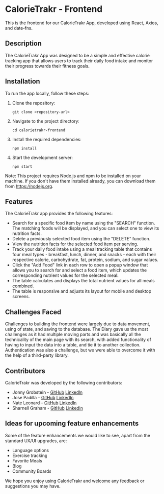 # CalorieTrakr - Frontend

This is the frontend for our CalorieTrakr App, developed using React, Axios, and date-fns.

## Description

The CalorieTrakr App was designed to be a simple and effective calorie tracking app that allows users to track their daily food intake and monitor their progress towards their fitness goals.

## Installation

To run the app locally, follow these steps:

1. Clone the repository:
    ```
    git clone <repository-url>
    ```
2. Navigate to the project directory:
    ```
    cd calorietrakr-frontend
    ```
3. Install the required dependencies:
    ```
    npm install
    ```
4. Start the development server:
    ```
    npm start
    ```

Note: This project requires Node.js and npm to be installed on your machine. If you don't have them installed already, you can download them from https://nodejs.org.

## Features

The CalorieTrakr app provides the following features:

- Search for a specific food item by name using the "SEARCH" function. The matching foods will be displayed, and you can select one to view its nutrition facts.
- Delete a previously selected food item using the "DELETE" function.
- View the nutrition facts for the selected food item per serving.
- Track your daily food intake using a meal tracking table that contains four meal types - breakfast, lunch, dinner, and snacks - each with their respective calorie, carbohydrate, fat, protein, sodium, and sugar values.
- Click the "Add Food" link in each row to open a popup window that allows you to search for and select a food item, which updates the corresponding nutrient values for the selected meal.
- The table calculates and displays the total nutrient values for all meals combined.
- The table is responsive and adjusts its layout for mobile and desktop screens.

## Challenges Faced

Challenges to building the frontend were largely due to data movement, using of state, and saving to the database. The Diary gave us the most challenges as it had multiple moving parts and was basically all the technicality of the main page with its search, with added functionality of having to input the data into a table, and tie it to another collection. Authentication was also a challenge, but we were able to overcome it with the help of a third-party library.

## Contributors

CalorieTrakr was developed by the following contributors:

- Jonny Grobstein - [GitHub](https://github.com/jonnygrobstein) [LinkedIn](https://www.linkedin.com/in/jonny-grobstein/)
- Jose Padilla - [GitHub](https://github.com/jpadilla1) [LinkedIn](https://www.linkedin.com/in/jpadilla1/)
- Nate Leonard - [GitHub](https://github.com/natejleonard) [LinkedIn](https://www.linkedin.com/in/natejleonard/)
- Sharnell Graham - [GitHub](https://github.com/sgraham785) [LinkedIn](https://www.linkedin.com/in/sharnellgraham/)

## Ideas for upcoming feature enhancements

Some of the feature enhancements we would like to see, apart from the standard UX/UI upgrades, are:

- Language options
- Exercise tracking
- Favorite Meals
- Blog
- Community Boards

We hope you enjoy using CalorieTrakr and welcome any feedback or suggestions you may have.
